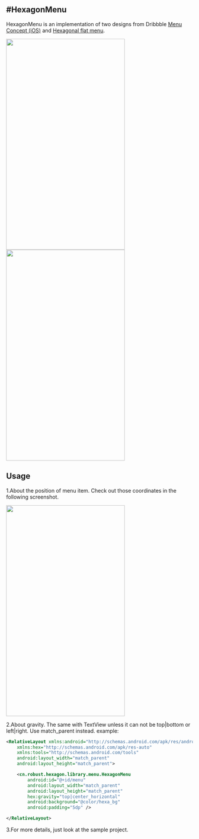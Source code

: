 #HexagonMenu
------

HexagonMenu is an implementation of two designs from Dribbble [Menu Concept (iOS)][1] and [Hexagonal flat menu][2].

<img src="http://git.oschina.net/robust/HexagonMenu/tree/master/screenshot/screenshot_01.png" width="320" height="568" />
<img src="http://git.oschina.net/robust/HexagonMenu/tree/master/screenshot/screenshot_02.png" width="320" height="568" />

## Usage
1.About the position of menu item.
  Check out those coordinates in the following screenshot.

  <img src="http://git.oschina.net/robust/HexagonMenu/tree/master/screenshot/screenshot_03.png" width="320" height="568" />

2.About gravity.
  The same with TextView unless it can not be top|bottom or left|right. Use match_parent instead.
  example:
```xml
<RelativeLayout xmlns:android="http://schemas.android.com/apk/res/android"
    xmlns:hex="http://schemas.android.com/apk/res-auto"
    xmlns:tools="http://schemas.android.com/tools"
    android:layout_width="match_parent"
    android:layout_height="match_parent">

    <cn.robust.hexagon.library.menu.HexagonMenu
        android:id="@+id/menu"
        android:layout_width="match_parent"
        android:layout_height="match_parent"
        hex:gravity="top|center_horizontal"
        android:background="@color/hexa_bg"
        android:padding="5dp" />

</RelativeLayout>
```

3.For more details, just look at the sample project.


  [1]: https://dribbble.com/shots/1193991-Menu-Concept-iOS
  [2]: https://dribbble.com/shots/1199943-Hexagonal-flat-menu